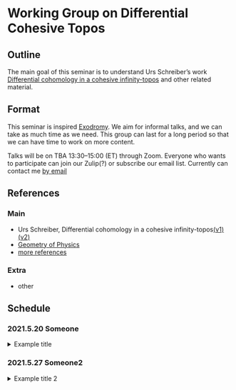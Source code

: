 # Working Group on Differential Cohesive Topos

## Outline

The main goal of this seminar is to understand Urs Schreiber’s work [Differential cohomology in a cohesive infinity-topos](https://ncatlab.org/schreiber/show/differential+cohomology+in+a+cohesive+topos) and other related material.

## Format

This seminar is inspired [Exodromy](https://web.math.princeton.edu/~rdobben/exodromy.html). We aim for informal talks, and we can take as much time as we need. This group can last for a long period so that we can have time to work on more content.

Talks will be on TBA 13:30–15:00 (ET) through Zoom. Everyone who wants to participate can join our Zulip(?) or subscribe our email list. Currently can contact me [by email](https://iamcxds.github.io/dif-coh-topos/)

## References

### Main

- Urs Schreiber, Differential cohomology in a cohesive infinity-topos[(v1)](https://arxiv.org/abs/1310.7930v1) [(v2)](https://ncatlab.org/schreiber/files/dcct170811.pdf)
- [Geometry of Physics](https://ncatlab.org/nlab/show/geometry+of+physics)
- [more references](https://ncatlab.org/schreiber/show/differential+cohomology+in+a+cohesive+topos+--+references)

### Extra

- other

## Schedule

<div class="embeddable_schedule" shortname="DifCohTop" daterange="future"></div>
<script src="https://researchseminars.org/embed_seminars.js" onload="seminarEmbedder.initialize({'addCSS': true});"></script>

### 2021.5.20 Someone

<details><summary> Example title</summary>


test description.

</details>

### 2021.5.27 Someone2

<details><summary> Example title 2</summary>


another test description.

</details>
